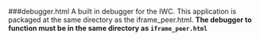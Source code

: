 ###debugger.html
A built in debugger for the IWC. This application is packaged at the same directory as the iframe_peer.html. **The debugger to function must be in the same directory as `iframe_peer.html`**
